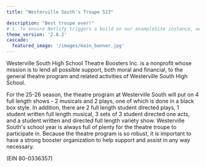 ```yaml
---
title: "Westerville South's Troupe 513"

description: "Best troupe ever!"
# 1. To ensure Netlify triggers a build on our exampleSite instance, we need to change a file in the exampleSite directory.
theme_version: '2.8.2'
cascade:
  featured_image: '/images/main_banner.jpg'
---
```

Westerville South High School Theatre Boosters Inc. is a nonprofit whose mission is to lend all possible support, both moral and financial, to the general theatre program and related activities of Westerville South High School.

For the 25-26 season, the theatre program at Westerville South will put on 4 full length shows - 2 musicals and 2 plays, one of which is done in a black box style. In addition, there are 2 full length student directed plays, 1 student written full length musical, 3 sets of 3 student directed one acts, and a student written and directed full length variety show. Westerville South's school year is always full of plenty for the theatre troupe to participate in. Because the theatre program is so robust, it is important to have a strong booster organization to help support and assist in any way necessary.

(EIN 80-0336357)
